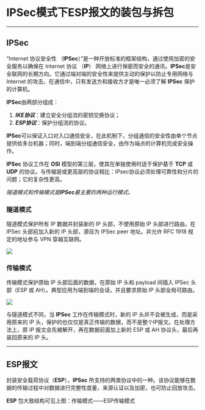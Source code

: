 # **IPSec**模式下ESP报文的装包与拆包

---

## **IPSec**

“Internet 协议安全性 （**IPSec**）”是一种开放标准的框架结构，通过使用加密的安全服务以确保在 Internet 协议 （**IP**） 网络上进行保密而安全的通讯。**IPSec**是安全联网的长期方向。它通过端对端的安全性来提供主动的保护以防止专用网络与 Internet 的攻击。在通信中，只有发送方和接收方才是唯一必须了解 **IPSec** 保护的计算机。 

**IPSec**由两部分组成：

1. ***IKE协议***：建立安全分组流的密钥交换协议；
2. ***ESP协议***：保护分组流的协议。

**IPSec**可以保证入口对入口通信安全，在此机制下，分组通信的安全性由单个节点提供给多台机器；同时，端到端分组通信安全，由作为端点的计算机完成安全操作。

**IPSec** 协议工作在 **OSI** 模型的第三层，使其在单独使用时适于保护基于 **TCP** 或 **UDP** 的协议。与传输层或更高层的协议相比：IPsec协议必须处理可靠性和分片的问题；它的复杂性更高。

*隧道模式和传输模式是**IPSec**最主要的两种运行模式。*



### 隧道模式

隧道模式保护所有 IP 数据并封装新的 IP 头部，不使用原始 IP 头部进行路由。在 IPSec 头部前加入新的 IP 头部，源目为 IPSec peer 地址。并允许 RFC 1918 规定的地址参与 VPN 穿越互联网。

![](https://ws4.sinaimg.cn/large/006tNbRwgy1fyggv4g30xj317y0myn0p.jpg)



### 传输模式

传输模式保护原始 IP 头部后面的数据，在原始 IP 头和 payload 间插入 IPSec 头部（ESP 或 AH）。典型应用为端到端的会话，并且要求原始 IP 头部全局可路由。

![](https://ws4.sinaimg.cn/large/006tNbRwgy1fyggwqx3p6j319k0nigp6.jpg)

与隧道模式不同，当 **IPSec** 工作在传输模式时，新的 IP 头并不会被生成，而是采用原来的 IP 头，保护的也仅仅是真正传输的数据，而不是整个IP报文。在处理方法上，原 IP 报文会先被解开，再在数据前面加上新的 ESP 或 AH 协议头，最后再装回原来的 IP 头。



---

## **ESP**报文

封装安全载荷协议（**ESP**），**IPSec** 所支持的两类协议中的一种。该协议能够在数据的传输过程中对数据进行完整性度量，来源认证以及加密，也可防止回放攻击。

**ESP** 包大致结构可见上图：传输模式——ESP传输模式